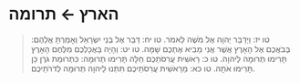 # הארץ ← תרומה

> טו יז: וַיְדַבֵּר יְהוָה אֶל מֹשֶׁה לֵּאמֹר.
> טו יח: דַּבֵּר אֶל בְּנֵי יִשְׂרָאֵל וְאָמַרְתָּ אֲלֵהֶם:  בְּבֹאֲכֶם אֶל הָאָרֶץ אֲשֶׁר אֲנִי מֵבִיא אֶתְכֶם שָׁמָּה.
> טו יט: וְהָיָה בַּאֲכָלְכֶם מִלֶּחֶם הָאָרֶץ תָּרִימוּ תְרוּמָה לַיהוָה.
> טו כ: רֵאשִׁית עֲרִסֹתֵכֶם חַלָּה תָּרִימוּ תְרוּמָה:  כִּתְרוּמַת גֹּרֶן כֵּן תָּרִימוּ אֹתָהּ.
> טו כא: מֵרֵאשִׁית עֲרִסֹתֵיכֶם תִּתְּנוּ לַיהוָה תְּרוּמָה לְדֹרֹתֵיכֶם. 
 

